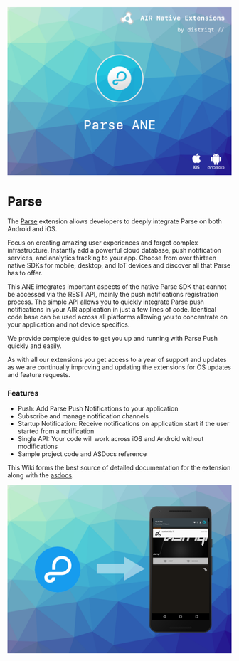 
![](images/hero.png)

# Parse

The [Parse](https://airnativeextensions.com/extension/com.distriqt.Parse) 
extension allows developers to deeply integrate Parse on both Android and iOS.

Focus on creating amazing user experiences and forget complex infrastructure. 
Instantly add a powerful cloud database, push notification services, and analytics tracking 
to your app. Choose from over thirteen native SDKs for mobile, desktop, and IoT devices 
and discover all that Parse has to offer.

This ANE integrates important aspects of the native Parse SDK that cannot be accessed via 
the REST API, mainly the push notifications registration process. The simple API allows you 
to quickly integrate Parse push notifications in your AIR application in just a few lines 
of code. Identical code base can be used across all platforms allowing you to concentrate 
on your application and not device specifics.

We provide complete guides to get you up and running with Parse Push quickly and easily.

As with all our extensions you get access to a year of support and updates as we are continually 
improving and updating the extensions for OS updates and feature requests.


### Features

- Push: Add Parse Push Notifications to your application
- Subscribe and manage notification channels
- Startup Notification: Receive notifications on application start if the user started from a notification
- Single API: Your code will work across iOS and Android without modifications
- Sample project code and ASDocs reference


This Wiki forms the best source of detailed documentation for the extension along with 
the [asdocs](https://distriqt.github.io/ANE-Parse/asdocs). 


![](images/promo.png)
